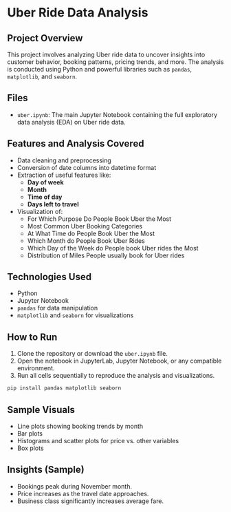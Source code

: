 
# Uber Ride Data Analysis

##  Project Overview

This project involves analyzing Uber ride data to uncover insights into customer behavior, booking patterns, pricing trends, and more. The analysis is conducted using Python and powerful libraries such as `pandas`, `matplotlib`, and `seaborn`.

##  Files
- `uber.ipynb`: The main Jupyter Notebook containing the full exploratory data analysis (EDA) on Uber ride data.

##  Features and Analysis Covered

- Data cleaning and preprocessing  
- Conversion of date columns into datetime format  
- Extraction of useful features like:
  - **Day of week**
  - **Month**
  - **Time of day**
  - **Days left to travel**
- Visualization of:
  - For Which Purpose Do People Book Uber the Most
  - Most Common Uber Booking Categories
  - At What Time do People Book Uber the Most
  - Which Month do People Book Uber Rides
  - Which Day of the Week do People book Uber rides the Most
  - Distribution of Miles People usually book for Uber rides

##  Technologies Used

- Python 
- Jupyter Notebook
- `pandas` for data manipulation
- `matplotlib` and `seaborn` for visualizations

##  How to Run

1. Clone the repository or download the `uber.ipynb` file.
2. Open the notebook in JupyterLab, Jupyter Notebook, or any compatible environment.
3. Run all cells sequentially to reproduce the analysis and visualizations.

```bash
pip install pandas matplotlib seaborn
```

##  Sample Visuals

- Line plots showing booking trends by month
- Bar plots 
- Histograms and scatter plots for price vs. other variables
- Box plots

##  Insights (Sample)

- Bookings peak during November month.
- Price increases as the travel date approaches.
- Business class significantly increases average fare.
